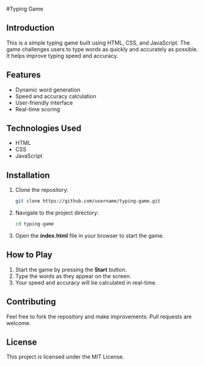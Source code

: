 #Typing Game

## Introduction

This is a simple typing game built using HTML, CSS, and JavaScript. The game challenges users to type words as quickly and accurately as possible. It helps improve typing speed and accuracy.

## Features

* Dynamic word generation
* Speed and accuracy calculation
* User-friendly interface
* Real-time scoring

## Technologies Used

* HTML
* CSS
* JavaScript

## Installation

1. Clone the repository:

   ```bash
   git clone https://github.com/username/typing-game.git
   ```
2. Navigate to the project directory:

   ```bash
   cd typing-game
   ```
3. Open the **index.html** file in your browser to start the game.

## How to Play

1. Start the game by pressing the **Start** button.
2. Type the words as they appear on the screen.
3. Your speed and accuracy will be calculated in real-time.

## Contributing

Feel free to fork the repository and make improvements. Pull requests are welcome.

## License

This project is licensed under the MIT License.
